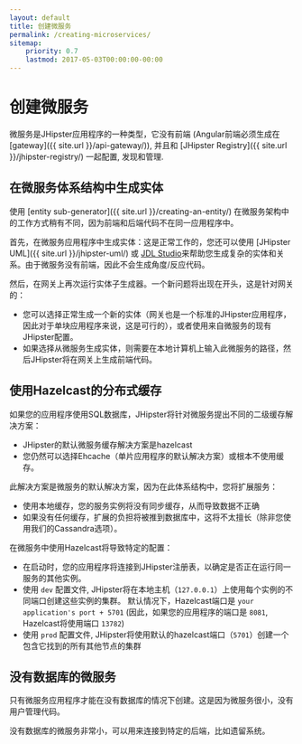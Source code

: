 ```yaml
---
layout: default
title: 创建微服务
permalink: /creating-microservices/
sitemap:
    priority: 0.7
    lastmod: 2017-05-03T00:00:00-00:00
---
```


# <i class="fa fa-bolt"></i> 创建微服务

微服务是JHipster应用程序的一种类型，它没有前端 (Angular前端必须生成在 [gateway]({{ site.url }}/api-gateway/)), 并且和 [JHipster Registry]({{ site.url }}/jhipster-registry/) 一起配置, 发现和管理.

## <a name="generating_entities"></a> 在微服务体系结构中生成实体

使用 [entity sub-generator]({{ site.url }}/creating-an-entity/) 在微服务架构中的工作方式稍有不同，因为前端和后端代码不在同一应用程序中。

首先，在微服务应用程序中生成实体：这是正常工作的，您还可以使用 [JHipster UML]({{ site.url }}/jhipster-uml/) 或 [JDL Studio](https://start.jhipster.tech/jdl-studio/)来帮助您生成复杂的实体和关系。由于微服务没有前端，因此不会生成角度/反应代码。

然后，在网关上再次运行实体子生成器。一个新问题将出现在开头，这是针对网关的：

- 您可以选择正常生成一个新的实体（网关也是一个标准的JHipster应用程序，因此对于单块应用程序来说，这是可行的），或者使用来自微服务的现有JHipster配置。
- 如果选择从微服务生成实体，则需要在本地计算机上输入此微服务的路径，然后JHipster将在网关上生成前端代码。

## <a name="hazelcast"></a> 使用Hazelcast的分布式缓存

如果您的应用程序使用SQL数据库，JHipster将针对微服务提出不同的二级缓存解决方案：

- JHipster的默认微服务缓存解决方案是hazelcast
- 您仍然可以选择Ehcache（单片应用程序的默认解决方案）或根本不使用缓存。

此解决方案是微服务的默认解决方案，因为在此体系结构中，您将扩展服务：

- 使用本地缓存，您的服务实例将没有同步缓存，从而导致数据不正确
- 如果没有任何缓存，扩展的负担将被推到数据库中，这将不太擅长（除非您使用我们的Cassandra选项）。

在微服务中使用Hazelcast将导致特定的配置：

- 在启动时，您的应用程序将连接到JHipster注册表，以确定是否正在运行同一服务的其他实例。
- 使用 `dev` 配置文件, JHipster将在本地主机（`127.0.0.1`）上使用每个实例的不同端口创建这些实例的集群。 默认情况下，Hazelcast端口是 `your application's port + 5701` (因此，如果您的应用程序的端口是 `8081`, Hazelcast将使用端口 `13782`)
- 使用 `prod` 配置文件, JHipster将使用默认的hazelcast端口（`5701`）创建一个包含它找到的所有其他节点的集群

## <a name="no_database"></a> 没有数据库的微服务

只有微服务应用程序才能在没有数据库的情况下创建。这是因为微服务很小，没有用户管理代码。

没有数据库的微服务非常小，可以用来连接到特定的后端，比如遗留系统。
